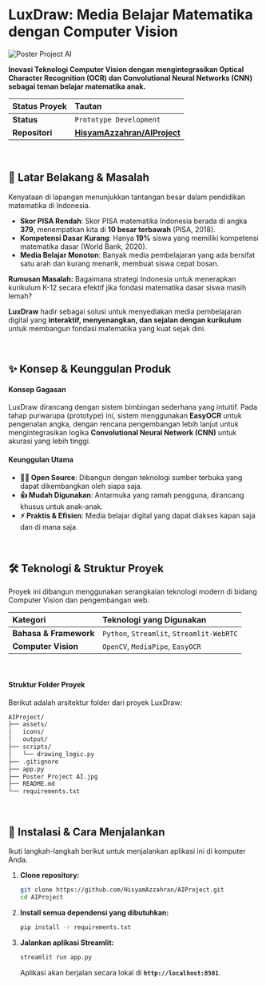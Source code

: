 # LuxDraw: Media Belajar Matematika dengan Computer Vision

![Poster Project AI](https://raw.githubusercontent.com/HisyamAzzahran/AIProject/main/Poster%20Project%20AI.jpg)

**Inovasi Teknologi Computer Vision dengan mengintegrasikan Optical Character Recognition (OCR) dan Convolutional Neural Networks (CNN) sebagai teman belajar matematika anak.**

| **Status Proyek** | **Tautan** |
| :--- | :--- |
| **Status** | `Prototype Development` |
| **Repositori** | **[HisyamAzzahran/AIProject](https://github.com/HisyamAzzahran/AIProject)** |

<br>

## 🎯 Latar Belakang & Masalah

Kenyataan di lapangan menunjukkan tantangan besar dalam pendidikan matematika di Indonesia.

* **Skor PISA Rendah**: Skor PISA matematika Indonesia berada di angka **379**, menempatkan kita di **10 besar terbawah** (PISA, 2018).
* **Kompetensi Dasar Kurang**: Hanya **19%** siswa yang memiliki kompetensi matematika dasar (World Bank, 2020).
* **Media Belajar Monoton**: Banyak media pembelajaran yang ada bersifat satu arah dan kurang menarik, membuat siswa cepat bosan.

**Rumusan Masalah:** Bagaimana strategi Indonesia untuk menerapkan kurikulum K-12 secara efektif jika fondasi matematika dasar siswa masih lemah?

**LuxDraw** hadir sebagai solusi untuk menyediakan media pembelajaran digital yang **interaktif, menyenangkan, dan sejalan dengan kurikulum** untuk membangun fondasi matematika yang kuat sejak dini.

<br>

## ✨ Konsep & Keunggulan Produk

#### Konsep Gagasan
LuxDraw dirancang dengan sistem bimbingan sederhana yang intuitif. Pada tahap purwarupa (prototype) ini, sistem menggunakan **EasyOCR** untuk pengenalan angka, dengan rencana pengembangan lebih lanjut untuk mengintegrasikan logika **Convolutional Neural Network (CNN)** untuk akurasi yang lebih tinggi.

#### Keunggulan Utama
-   **👨‍💻 Open Source**: Dibangun dengan teknologi sumber terbuka yang dapat dikembangkan oleh siapa saja.
-   **👍 Mudah Digunakan**: Antarmuka yang ramah pengguna, dirancang khusus untuk anak-anak.
-   **⚡ Praktis & Efisien**: Media belajar digital yang dapat diakses kapan saja dan di mana saja.

<br>

## 🛠️ Teknologi & Struktur Proyek

Proyek ini dibangun menggunakan serangkaian teknologi modern di bidang Computer Vision dan pengembangan web.

| Kategori | Teknologi yang Digunakan |
| :--- | :--- |
| **Bahasa & Framework** | `Python`, `Streamlit`, `Streamlit-WebRTC` |
| **Computer Vision** | `OpenCV`, `MediaPipe`, `EasyOCR` |

<br>

#### Struktur Folder Proyek
Berikut adalah arsitektur folder dari proyek LuxDraw:
```sh
AIProject/
├── assets/
│   icons/
│   output/
├── scripts/
│   └── drawing_logic.py
├── .gitignore
├── app.py
├── Poster Project AI.jpg
├── README.md
└── requirements.txt
```

<br>

## 🚀 Instalasi & Cara Menjalankan

Ikuti langkah-langkah berikut untuk menjalankan aplikasi ini di komputer Anda.

1.  **Clone repository:**
    ```sh
    git clone https://github.com/HisyamAzzahran/AIProject.git
    cd AIProject
    ```

2.  **Install semua dependensi yang dibutuhkan:**
    ```sh
    pip install -r requirements.txt
    ```

3.  **Jalankan aplikasi Streamlit:**
    ```sh
    streamlit run app.py
    ```
    Aplikasi akan berjalan secara lokal di **`http://localhost:8501`**.

<br>